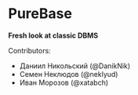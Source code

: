 # PureBase
**Fresh look at classic DBMS**

Contributors:
+ Даниил Никольский (@DanikNik)
+ Семен Неклюдов (@neklyud)
+ Иван Морозов (@xatabch)
